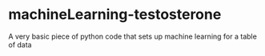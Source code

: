 # machineLearning-testosterone
A very basic piece of python code that sets up machine learning for a table of data
